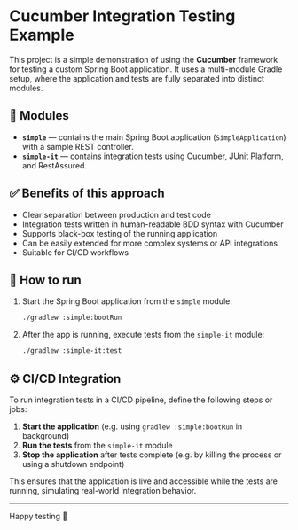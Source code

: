 # Cucumber Integration Testing Example

This project is a simple demonstration of using the **Cucumber** framework for testing a custom Spring Boot application. It uses a multi-module Gradle setup, where the application and tests are fully separated into distinct modules.

## 🧱 Modules

- **`simple`** — contains the main Spring Boot application (`SimpleApplication`) with a sample REST controller.
- **`simple-it`** — contains integration tests using Cucumber, JUnit Platform, and RestAssured.

## ✅ Benefits of this approach

- Clear separation between production and test code
- Integration tests written in human-readable BDD syntax with Cucumber
- Supports black-box testing of the running application
- Can be easily extended for more complex systems or API integrations
- Suitable for CI/CD workflows

## 🚀 How to run

1. Start the Spring Boot application from the `simple` module:
   ```bash
   ./gradlew :simple:bootRun
   ```

2. After the app is running, execute tests from the `simple-it` module:
   ```bash
   ./gradlew :simple-it:test
   ```

## ⚙️ CI/CD Integration

To run integration tests in a CI/CD pipeline, define the following steps or jobs:

1. **Start the application** (e.g. using `gradlew :simple:bootRun` in background)
2. **Run the tests** from the `simple-it` module
3. **Stop the application** after tests complete (e.g. by killing the process or using a shutdown endpoint)

This ensures that the application is live and accessible while the tests are running, simulating real-world integration behavior.

---

Happy testing 🥒